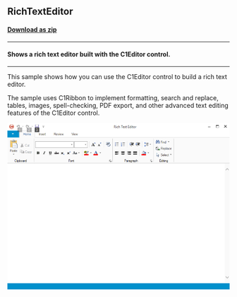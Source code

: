 ## RichTextEditor
#### [Download as zip](https://grapecity.github.io/DownGit/#/home?url=https://github.com/GrapeCity/ComponentOne-WinForms-Samples/tree/master/NetFramework\XHtmlEditor\VB\RichTextEditor)
____
#### Shows a rich text editor built with the C1Editor control.
____
This sample shows how you can use the C1Editor control to build a rich text editor.

The sample uses C1Ribbon to implement formatting, search and replace, tables, images, spell-checking, PDF export, and other advanced text editing features of the C1Editor control.

![screenshot](screenshot.png)
